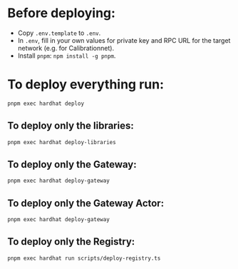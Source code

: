 # Before deploying:

- Copy `.env.template` to `.env`.
- In `.env`, fill in your own values for private key and RPC URL for the target network (e.g. for Calibrationnet).
- Install `pnpm`: `npm install -g pnpm`.

# To deploy everything run:

```bash
pnpm exec hardhat deploy
```

## To deploy only the libraries:

```bash
pnpm exec hardhat deploy-libraries
```

## To deploy only the Gateway:

```bash
pnpm exec hardhat deploy-gateway
```

## To deploy only the Gateway Actor:

```bash
pnpm exec hardhat deploy-gateway
```

## To deploy only the Registry:

```bash
pnpm exec hardhat run scripts/deploy-registry.ts
```
